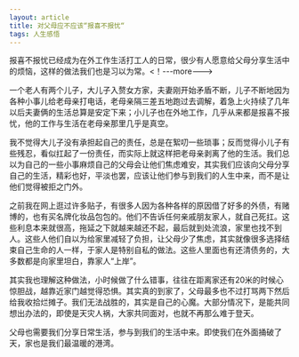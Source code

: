 ```yaml
---
layout: article
title: 对父母应不应该“报喜不报忧“
tags: 人生感悟
---
```

报喜不报忧已经成为在外工作生活打工人的日常，很少有人愿意给父母分享生活中的烦恼，这样的做法我们也是习以为常。<！---more--->

一个老人有两个儿子，大儿子入赘女方家，夫妻刚开始矛盾不断，儿子不断地因为各种小事儿给老母亲打电话，老母亲隔三差五地跑过去调解，着急上火持续了几年以后夫妻俩的生活总算是安定下来；小儿子也在外地工作，几乎从来都是报喜不报忧，他的工作与生活在老母亲那里几乎是真空。

我不觉得大儿子没有承担起自己的责任，总是在絮叨一些琐事；反而觉得小儿子有些残忍，看似扛起了一份责任，而实际上就这样把老母亲剥离了他的生活。我们总以为自己的一些小事麻烦自己的父母会让他们焦虑难安，其实我们应该向父母分享自己的生活，精彩也好，平淡也罢，应该让他们参与到我们的人生中来，而不是让他们觉得被拒之门外。

之前我在网上逛过许多贴子，有很多人因为各种各样的原因借了好多的外债，有赌博的，也有买名牌化妆品包包的。他们不告诉任何亲戚朋友家人，就自己死扛。这些利息本来就很高，拖延之下就越来越还不起，最后就到处流浪，家里也找不到人。这些人他们自以为给家里减轻了负担，让父母少了焦虑，其实就像很多选择结束自己生命的人一样，于家人是特别自私的做法。这些人里面也有还清债务的，大多数都是向家里坦白，靠家人“上岸”。

其实我也理解这种做法，小时候做了什么错事，往往在距离家还有20米的时候心惊胆战，越靠近家门越觉得恐惧。其实真的到家了，父母最多也不过打骂两下然后给我收拾烂摊子。我们无法战胜的，其实是自己的心魔。大部分情况下，是能共同想出办法的，即使是天灾人祸，大家共同面对，也就不再那么难于登天。

父母也需要我们分享日常生活，参与到我们的生活中来。即使我们在外面捅破了天，家也是我们最温暖的港湾。
